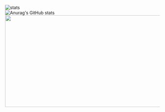 ![stats](https://github-readme-stats-psi-one-13.vercel.app/api/top-langs/?username=banbakbulga)
<br/>
![Anurag's GitHub stats](https://github-readme-stats.vercel.app/api?username=banbakbulga)
<a href="https://www.gitanimals.org/en_US?utm_medium=image&utm_source=banbakbulga&utm_content=farm">
<img
  src="https://render.gitanimals.org/farms/banbakbulga"
  width="600"
  height="300"
/>
</a>
